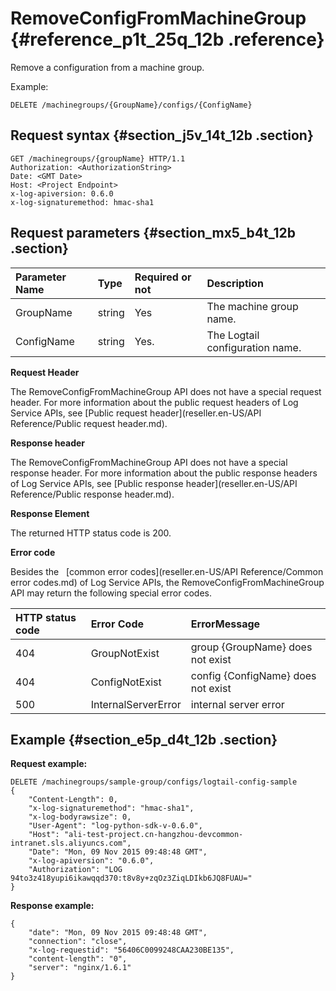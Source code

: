 # RemoveConfigFromMachineGroup {#reference_p1t_25q_12b .reference}

Remove a configuration from a machine group.

Example:

```
DELETE /machinegroups/{GroupName}/configs/{ConfigName}
```

## Request syntax {#section_j5v_14t_12b .section}

```
GET /machinegroups/{groupName} HTTP/1.1
Authorization: <AuthorizationString> 
Date: <GMT Date>
Host: <Project Endpoint>
x-log-apiversion: 0.6.0
x-log-signaturemethod: hmac-sha1
```

## Request parameters {#section_mx5_b4t_12b .section}

|Parameter Name|Type|Required or not|Description|
|:-------------|:---|:--------------|:----------|
|GroupName|string|Yes|The machine group name.|
|ConfigName|string|Yes.|The Logtail configuration name.|

**Request Header**

The RemoveConfigFromMachineGroup API does not have a special request header. For more information about the public request headers of Log Service APIs, see [Public request header](reseller.en-US/API Reference/Public request header.md).

**Response header**

The RemoveConfigFromMachineGroup API does not have a special response header. For more information about the public response headers of Log Service APIs, see [Public response header](reseller.en-US/API Reference/Public response header.md).

**Response Element**

The returned HTTP status code is 200.

**Error code**

Besides the   [common error codes](reseller.en-US/API Reference/Common error codes.md) of Log Service APIs, the RemoveConfigFromMachineGroup API may return the following special error codes.

|HTTP status code|Error Code|ErrorMessage|
|:---------------|:---------|:-----------|
|404|GroupNotExist|group \{GroupName\} does not exist|
|404|ConfigNotExist|config \{ConfigName\} does not exist|
|500|InternalServerError|internal server error|

## Example {#section_e5p_d4t_12b .section}

**Request example:**

```
DELETE /machinegroups/sample-group/configs/logtail-config-sample
{
    "Content-Length": 0, 
    "x-log-signaturemethod": "hmac-sha1", 
    "x-log-bodyrawsize": 0, 
    "User-Agent": "log-python-sdk-v-0.6.0", 
    "Host": "ali-test-project.cn-hangzhou-devcommon-intranet.sls.aliyuncs.com", 
    "Date": "Mon, 09 Nov 2015 09:48:48 GMT", 
    "x-log-apiversion": "0.6.0", 
    "Authorization": "LOG 94to3z418yupi6ikawqqd370:t8v8y+zqOz3ZiqLDIkb6JQ8FUAU="
}
```

**Response example:**

```
{
    "date": "Mon, 09 Nov 2015 09:48:48 GMT", 
    "connection": "close", 
    "x-log-requestid": "56406C0099248CAA230BE135", 
    "content-length": "0", 
    "server": "nginx/1.6.1"
}
```

